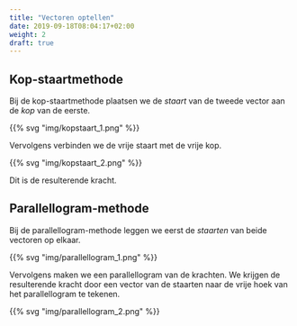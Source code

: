 ```yaml
---
title: "Vectoren optellen"
date: 2019-09-18T08:04:17+02:00
weight: 2
draft: true
---
```


## Kop-staartmethode

Bij de kop-staartmethode plaatsen we de *staart* van de tweede vector aan de *kop*
van de eerste.

{{% svg "img/kopstaart_1.png" %}}

Vervolgens verbinden we de vrije staart met de vrije kop.

{{% svg "img/kopstaart_2.png" %}}

Dit is de resulterende kracht.

## Parallellogram-methode

Bij de parallellogram-methode leggen we eerst de *staarten* van beide vectoren
op elkaar.

{{% svg "img/parallellogram_1.png" %}}

Vervolgens maken we een parallellogram van de krachten. We krijgen de
resulterende kracht door een vector van de staarten naar de vrije
hoek van het parallellogram te tekenen.

{{% svg "img/parallellogram_2.png" %}}